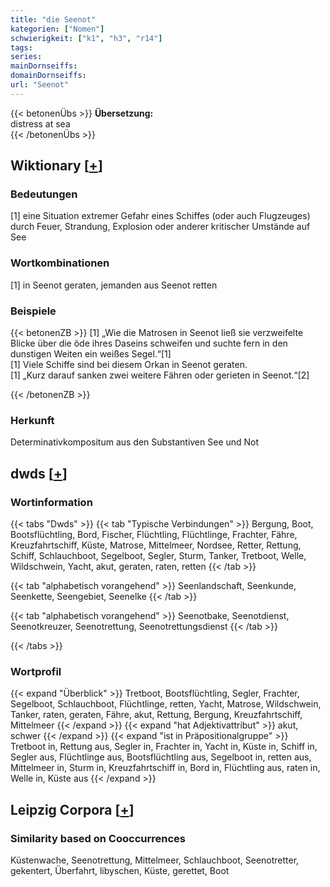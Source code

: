 ```yaml
---
title: "die Seenot"
kategorien: ["Nomen"]
schwierigkeit: ["k1", "h3", "r14"]
tags:
series:
mainDornseiffs:
domainDornseiffs:
url: "Seenot"
---
```


{{< betonenÜbs >}}
**Übersetzung:**  
distress at sea  
{{< /betonenÜbs >}}

## Wiktionary [[+](https://de.wiktionary.org/wiki/Seenot)]

### Bedeutungen
[1] eine Situation extremer Gefahr eines Schiffes (oder auch Flugzeuges) durch Feuer, Strandung, Explosion oder anderer kritischer Umstände auf See  

### Wortkombinationen
[1] in Seenot geraten, jemanden aus Seenot retten  

### Beispiele
{{< betonenZB >}}
[1] „Wie die Matrosen in Seenot ließ sie verzweifelte Blicke über die öde ihres Daseins schweifen und suchte fern in den dunstigen Weiten ein weißes Segel.“[1]  
[1] Viele Schiffe sind bei diesem Orkan in Seenot geraten.  
[1] „Kurz darauf sanken zwei weitere Fähren oder gerieten in Seenot.“[2]  

{{< /betonenZB >}}
### Herkunft
Determinativkompositum aus den Substantiven See und Not  



## dwds [[+](https://www.dwds.de/wb/Seenot)]

### Wortinformation
{{< tabs "Dwds" >}}
{{< tab "Typische Verbindungen" >}}
Bergung, Boot, Bootsflüchtling, Bord, Fischer, Flüchtling, Flüchtlinge, Frachter, Fähre, Kreuzfahrtschiff, Küste, Matrose, Mittelmeer, Nordsee, Retter, Rettung, Schiff, Schlauchboot, Segelboot, Segler, Sturm, Tanker, Tretboot, Welle, Wildschwein, Yacht, akut, geraten, raten, retten
{{< /tab >}}

{{< tab "alphabetisch vorangehend" >}}
Seenlandschaft, Seenkunde, Seenkette, Seengebiet, Seenelke
{{< /tab >}}

{{< tab "alphabetisch vorangehend" >}}
Seenotbake, Seenotdienst, Seenotkreuzer, Seenotrettung, Seenotrettungsdienst
{{< /tab >}}

{{< /tabs >}}

### Wortprofil
{{< expand "Überblick" >}} Tretboot, Bootsflüchtling, Segler, Frachter, Segelboot, Schlauchboot, Flüchtlinge, retten, Yacht, Matrose, Wildschwein, Tanker, raten, geraten, Fähre, akut, Rettung, Bergung, Kreuzfahrtschiff, Mittelmeer {{< /expand >}}
{{< expand "hat Adjektivattribut" >}} akut, schwer {{< /expand >}}
{{< expand "ist in Präpositionalgruppe" >}} Tretboot in, Rettung aus, Segler in, Frachter in, Yacht in, Küste in, Schiff in, Segler aus, Flüchtlinge aus, Bootsflüchtling aus, Segelboot in, retten aus, Mittelmeer in, Sturm in, Kreuzfahrtschiff in, Bord in, Flüchtling aus, raten in, Welle in, Küste aus {{< /expand >}}

## Leipzig Corpora [[+](https://corpora.uni-leipzig.de/en/res?word=Seenot&corpusId=deu_newscrawl-public_2018)]


### Similarity based on Cooccurrences
Küstenwache, Seenotrettung, Mittelmeer, Schlauchboot, Seenotretter, gekentert, Überfahrt, libyschen, Küste, gerettet, Boot

